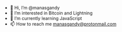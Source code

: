 - 👋 Hi, I’m @manasgandy
- 👀 I’m interested in Bitcoin and Lightning
- 🌱 I’m currently learning JavaScript
- 📫 How to reach me manasgandy@protonmail.com

<!---
manasgandy/manasgandy is a ✨ special ✨ repository because its `README.md` (this file) appears on your GitHub profile.
You can click the Preview link to take a look at your changes.
--->

